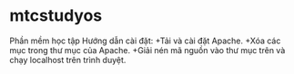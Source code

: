 # mtcstudyos
Phần mềm học tập 
Hướng dẫn cài đặt:
+Tải và cài đặt Apache.
+Xóa các mục trong thư mục của Apache.
+Giải nén mã nguồn vào thư mục trên và chạy localhost trên trình duyệt.
